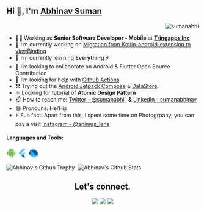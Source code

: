 ## Hi 👋, I'm [Abhinav Suman](https://www.linkedin.com/in/sumanabhinav/) 
<p align="right"> <img src="https://komarev.com/ghpvc/?username=sumanabhi&label=Profile%20views&color=0e75b6&style=flat" alt="sumanabhi" /> </p>

- 🧑‍💻 Working as **Senior Software Developer - Mobile** at **[Tringapps Inc](https://www.tringapps.com/)**
- 🔭 I’m currently working on [Migration from Kotlin-android-extension to viewBinding](https://github.com/streetcomplete/StreetComplete/pull/2894)
- 🌱 I’m currently learning **Everything ⚡**
- 👯 I’m looking to collaborate on Android & Flutter Open Source Contribution
- 🤔 I’m looking for help with [Github Actions](https://docs.github.com/en/actions)
- ⚒️ Trying out the [Android Jetpack Compose](https://developer.android.com/jetpack/androidx/releases/compose) & [DataStore](https://developer.android.com/topic/libraries/architecture/datastore).
- ⚛️ Looking for tutorial of **Atomic Design Pattern**
- 📫 How to reach me: [Twitter - @sumanabhi_](https://twitter.com/sumanabhi_) **&amp;** [LinkedIn - sumanabhinav](https://www.linkedin.com/in/sumanabhinav/)
- 😄 Pronouns: He/His
- ⚡ Fun fact: Apart from this, I spent some time on Photogrpahy, you can pay a visit [Instagram - @animus_lens](https://www.instagram.com/animus_lens/) 

#### **Languages and Tools:**  

<code><img height="25" src="https://raw.githubusercontent.com/github/explore/80688e429a7d4ef2fca1e82350fe8e3517d3494d/topics/android/android.png"></code>
<code><img height="25" src="https://raw.githubusercontent.com/github/explore/80688e429a7d4ef2fca1e82350fe8e3517d3494d/topics/flutter/flutter.png"></code>
<code><img height="25" src="https://raw.githubusercontent.com/github/explore/80688e429a7d4ef2fca1e82350fe8e3517d3494d/topics/dart/dart.png"></code>

![Abhinav's Github Trophy](https://github-profile-trophy.vercel.app/?username=sumanabhi&row=2&column=3&theme=nord&no-frame=true&margin-w=10&margin-h=8)&nbsp;
![Abhinav's Github Stats](https://github-readme-stats.vercel.app/api?username=sumanabhi&count_private=true&hide=stars&include_all_commits=true&theme=nord&no-frame=true)

<div align="center">
  
## Let's connect.
<p align="center">
    <a href="https://twitter.com/sumanabhi_" alt="Twitter"><img src="https://img.shields.io/twitter/follow/sumanabhi_?style=social"></a>
    <a href="https://www.linkedin.com/in/sumanabhinav/" alt="Linkedin"><img src="https://img.shields.io/badge/-sumanabhinav-blue?style=flat-square&logo=Linkedin&logoColor=white&link=https://www.linkedin.com/in/sumanabhinav/"></a>
    <a href="https://github.com/sumanabhi/" alt="Github"><img src="https://img.shields.io/github/followers/sumanabhi?label=follow&style=social"></a>
</p>

</div>

<!--
**sumanabhi/sumanabhi** is a ✨ _special_ ✨ repository because its `README.md` (this file) appears on your GitHub profile.

Here are some ideas to get you started:

- 🔭 I’m currently working on ...
- 🌱 I’m currently learning ...
- 👯 I’m looking to collaborate on ...
- 🤔 I’m looking for help with ...
- 💬 Ask me about ...
- 📫 How to reach me: ...
- 😄 Pronouns: ...
- ⚡ Fun fact: ...
-->
